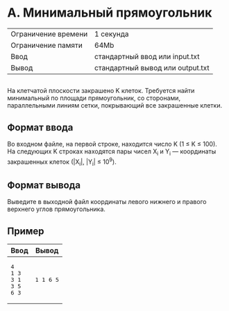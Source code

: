 <div class="problem-statement">
   <div class="header">
      <h1 class="title">A. Минимальный прямоугольник</h1>
      <table>
         <tr class="time-limit">
            <td class="property-title">Ограничение времени</td>
            <td>1&nbsp;секунда</td>
         </tr>
         <tr class="memory-limit">
            <td class="property-title">Ограничение памяти</td>
            <td>64Mb</td>
         </tr>
         <tr class="input-file">
            <td class="property-title">Ввод</td>
            <td colspan="1">стандартный ввод или input.txt</td>
         </tr>
         <tr class="output-file">
            <td class="property-title">Вывод</td>
            <td colspan="1">стандартный вывод или output.txt</td>
         </tr>
      </table>
   </div>
   <h2></h2>
   <div class="legend"><span style="">
         <p>На клетчатой плоскости закрашено K клеток. Требуется найти минимальный по площади прямоугольник, со сторонами, параллельными
            линиям сетки, покрывающий все закрашенные клетки.
         </p></span></div>
   <h2>Формат ввода</h2>
   <div class="input-specification"><span style="">
         <p>Во входном файле, на первой строке, находится число <span class="tex-math-text">K</span> (<span class="tex-math-text">1 &le; K &le; 100</span>). На следующих <span class="tex-math-text">K</span> строках находятся пары чисел <span class="tex-math-text">X<sub>i</sub></span> и <span class="tex-math-text">Y<sub>i</sub></span>&nbsp;&mdash; координаты закрашенных клеток (<span class="tex-math-text">|X<sub>i</sub>|</span>, <span class="tex-math-text">|Y<sub>i</sub>| &le; 10<sup>9</sup></span>).
         </p></span></div>
   <h2>Формат вывода</h2>
   <div class="output-specification"><span style="">
         <p>Выведите в выходной файл координаты левого нижнего и правого верхнего углов прямоугольника.</p></span></div>
   <h2>Пример</h2>
   <table class="sample-tests">
      <thead>
         <tr>
            <th>Ввод</th>
            <th>Вывод</th>
         </tr>
      </thead>
      <tbody>
         <tr>
            <td><pre>4
1 3
3 1
3 5
6 3
</pre></td>
            <td><pre>1 1 6 5</pre></td>
         </tr>
      </tbody>
   </table>
</div>